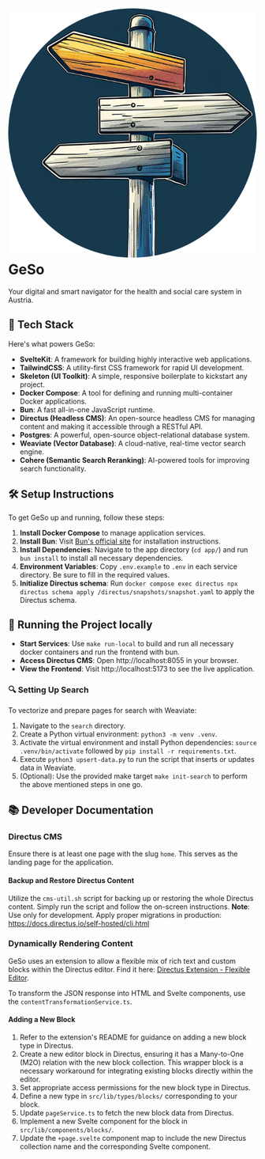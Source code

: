 # ![GeSo Logo](/app/static/favicon.png) GeSo

Your digital and smart navigator for the health and social care system in Austria.

## 🔧 Tech Stack

Here's what powers GeSo:

- **SvelteKit**: A framework for building highly interactive web applications.
- **TailwindCSS**: A utility-first CSS framework for rapid UI development.
- **Skeleton (UI Toolkit)**: A simple, responsive boilerplate to kickstart any project.
- **Docker Compose**: A tool for defining and running multi-container Docker applications.
- **Bun**: A fast all-in-one JavaScript runtime.
- **Directus (Headless CMS)**: An open-source headless CMS for managing content and making it accessible through a RESTful API.
- **Postgres**: A powerful, open-source object-relational database system.
- **Weaviate (Vector Database)**: A cloud-native, real-time vector search engine.
- **Cohere (Semantic Search Reranking)**: AI-powered tools for improving search functionality.

## 🛠️ Setup Instructions

To get GeSo up and running, follow these steps:

1. **Install Docker Compose** to manage application services.
2. **Install Bun**: Visit [Bun's official site](https://bun.sh/) for installation instructions.
3. **Install Dependencies**: Navigate to the app directory (`cd app/`) and run `bun install` to install all necessary dependencies.
4. **Environment Variables**: Copy `.env.example` to `.env` in each service directory. Be sure to fill in the required values.
5. **Initialize Directus schema**: Run `docker compose exec directus npx directus schema apply /directus/snapshots/snapshot.yaml` to apply the Directus schema.

## 🏃 Running the Project locally

- **Start Services**: Use `make run-local` to build and run all necessary docker containers and run the frontend with bun.
- **Access Directus CMS**: Open http://localhost:8055 in your browser.
- **View the Frontend**: Visit http://localhost:5173 to see the live application.

### 🔍 Setting Up Search

To vectorize and prepare pages for search with Weaviate:

1. Navigate to the `search` directory.
2. Create a Python virtual environment: `python3 -m venv .venv`.
3. Activate the virtual environment and install Python dependencies: `source .venv/bin/activate` followed by `pip install -r requirements.txt`.
4. Execute `python3 upsert-data.py` to run the script that inserts or updates data in Weaviate.
5. (Optional): Use the provided make target `make init-search` to perform the above mentioned steps in one go.


## 📚 Developer Documentation

### Directus CMS

Ensure there is at least one page with the slug `home`. This serves as the landing page for the application.

#### Backup and Restore Directus Content

Utilize the `cms-util.sh` script for backing up or restoring the whole Directus content. Simply run the script and follow the on-screen instructions.
**Note**: Use only for development. Apply proper migrations in production: https://docs.directus.io/self-hosted/cli.html

### Dynamically Rendering Content

GeSo uses an extension to allow a flexible mix of rich text and custom blocks within the Directus editor. Find it here: [Directus Extension - Flexible Editor](https://github.com/formfcw/directus-extension-flexible-editor).

To transform the JSON response into HTML and Svelte components, use the `contentTransformationService.ts`.

#### Adding a New Block

1. Refer to the extension's README for guidance on adding a new block type in Directus.
2. Create a new editor block in Directus, ensuring it has a Many-to-One (M2O) relation with the new block collection. This wrapper block is a necessary workaround for integrating existing blocks directly within the editor.
3. Set appropriate access permissions for the new block type in Directus.
4. Define a new type in `src/lib/types/blocks/` corresponding to your block.
5. Update `pageService.ts` to fetch the new block data from Directus.
6. Implement a new Svelte component for the block in `src/lib/components/blocks/`.
7. Update the `+page.svelte` component map to include the new Directus collection name and the corresponding Svelte component.
